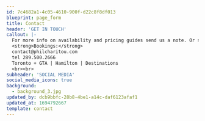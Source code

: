 ```yaml
---
id: 7c4682a1-4c05-4610-900f-d22c8f8df013
blueprint: page_form
title: Contact
header: 'GET IN TOUCH'
callout: |-
  For more info on availability and pricing guides send us a note. Or simply say hello! We can’t wait to hear from you!<br>
  <strong>Bookings:</strong>
  contact@philcharitou.com
  tel 289.500.2666
  Toronto + GTA | Hamilton | Destinations
  <br><br>
subheader: 'SOCIAL MEDIA'
social_media_icons: true
background:
  - background_3.jpg
updated_by: dcb9bbfc-28b8-4be1-a14c-daf6123afaf1
updated_at: 1694792667
template: contact
---
```

